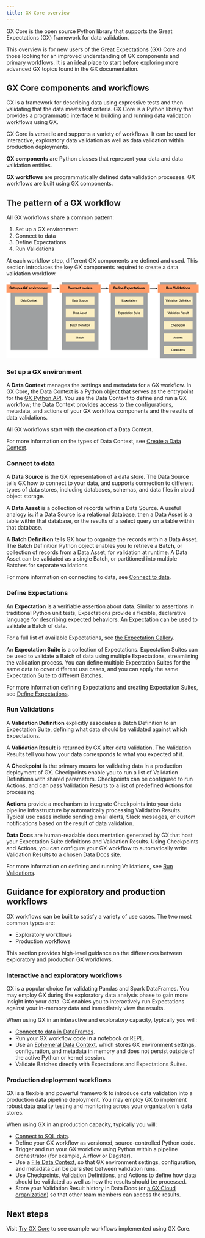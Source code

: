 ```yaml
---
title: GX Core overview
---
```


GX Core is the open source Python library that supports the Great Expectations (GX) framework for data validation.

This overview is for new users of the Great Expectations (GX) Core and those looking for an improved understanding of GX components and primary workflows. It is an ideal place to start before exploring more advanced GX topics found in the GX documentation.

## GX Core components and workflows

GX is a framework for describing data using expressive tests and then validating that the data meets test criteria. GX Core is a Python library that provides a programmatic interface to building and running data validation workflows using GX.

GX Core is versatile and supports a variety of workflows. It can be used for interactive, exploratory data validation as well as data validation within production deployments.

**GX components** are Python classes that represent your data and data validation entities.

**GX workflows** are programmatically defined data validation processes. GX workflows are built using GX components.

## The pattern of a GX workflow

All GX workflows share a common pattern:

1. Set up a GX environment
2. Connect to data
3. Define Expectations
4. Run Validations

At each workflow step, different GX components are defined and used. This section introduces the key GX components required to create a data validation workflow.

![GX workflow pattern with related GX components](./overview_images/gx_workflow_steps_and_components.png)

### Set up a GX environment

A **Data Context** manages the settings and metadata for a GX workflow. In GX Core, the Data Context is a Python object that serves as the entrypoint for the [GX Python API](/reference/index.md). You use the Data Context to define and run a GX workflow; the Data Context provides access to the configurations, metadata, and actions of your GX workflow components and the results of data validations.

All GX workflows start with the creation of a Data Context.

For more information on the types of Data Context, see [Create a Data Context](/core/set_up_a_gx_environment/create_a_data_context.md).

### Connect to data

A **Data Source** is the GX representation of a data store. The Data Source tells GX how to connect to your data, and supports connection to different types of data stores, including databases, schemas, and data files in cloud object storage.

A **Data Asset** is a collection of records within a Data Source. A useful analogy is: if a Data Source is a relational database, then a Data Asset is a table within that database, or the results of a select query on a table within that database.

A **Batch Definition** tells GX how to organize the records within a Data Asset. The Batch Definition Python object enables you to retrieve a **Batch**, or collection of records from a Data Asset, for validation at runtime. A Data Asset can be validated as a single Batch, or partitioned into multiple Batches for separate validations.

For more information on connecting to data, see [Connect to data](/core/connect_to_data/connect_to_data.md).

### Define Expectations

An **Expectation** is a verifiable assertion about data. Similar to assertions in traditional Python unit tests, Expectations provide a flexible, declarative language for describing expected behaviors. An Expectation can be used to validate a Batch of data.

For a full list of available Expectations, see [the Expectation Gallery](https://greatexpectations.io/expectations/).

An **Expectation Suite** is a collection of Expectations. Expectation Suites can be used to validate a Batch of data using multiple Expectations, streamlining the validation process. You can define multiple Expectation Suites for the same data to cover different use cases, and you can apply the same Expectation Suite to different Batches.

For more information defining Expectations and creating Expectation Suites, see [Define Expectations](/core/define_expectations/define_expectations.md).

### Run Validations

A **Validation Definition** explicitly associates a Batch Definition to an Expectation Suite, defining what data should be validated against which Expectations.

A **Validation Result** is returned by GX after data validation. The Validation Results tell you how your data corresponds to what you expected of it.

A **Checkpoint** is the primary means for validating data in a production deployment of GX. Checkpoints enable you to run a list of Validation Definitions with shared parameters. Checkpoints can be configured to run Actions, and can pass Validation Results to a list of predefined Actions for processing.

**Actions** provide a mechanism to integrate Checkpoints into your data pipeline infrastructure by automatically processing Validation Results. Typical use cases include sending email alerts, Slack messages, or custom notifications based on the result of data validation.

**Data Docs** are human-readable documentation generated by GX that host your Expectation Suite definitions and Validation Results. Using Checkpoints and Actions, you can configure your GX workflow to automatically write Validation Results to a chosen Data Docs site.

For more information on defining and running Validations, see [Run Validations](/core/run_validations/run_validations.md).


## Guidance for exploratory and production workflows

GX workflows can be built to satisfy a variety of use cases. The two most common types are:
* Exploratory workflows
* Production workflows

This section provides high-level guidance on the differences between exploratory and production GX workflows.

### Interactive and exploratory workflows

GX is a popular choice for validating Pandas and Spark DataFrames. You may employ GX during the exploratory data analysis phase to gain more insight into your data. GX enables you to interactively run Expectations against your in-memory data and immediately view the results.

When using GX in an interactive and exploratory capacity, typically you will:
* [Connect to data in DataFrames](/core/connect_to_data/dataframes/dataframes.md).
* Run your GX workflow code in a notebook or REPL.
* Use an [Ephemeral Data Context](/core/set_up_a_gx_environment/create_a_data_context.md?context_type=ephemeral), which stores GX environment settings, configuration, and metadata in memory and does not persist outside of the active Python or kernel session.
* Validate Batches directly with Expectations and Expectations Suites.

### Production deployment workflows

GX is a flexible and powerful framework to introduce data validation into a production data pipeline deployment. You may employ GX to implement robust data quality testing and monitoring across your organization's data stores.

When using GX in an production capacity, typically you will:
* [Connect to SQL data](/core/connect_to_data/sql_data/sql_data.md).
* Define your GX workflow as versioned, source-controlled Python code.
* Trigger and run your GX workflow using Python within a pipeline orchestrator (for example, Airflow or Dagster).
* Use a [File Data Context](/core/set_up_a_gx_environment/create_a_data_context.md?context_type=file), so that GX environment settings, configuration, and metadata can be persisted between validation runs.
* Use Checkpoints, Validation Definitions, and Actions to define how data should be validated as well as how the results should be processed.
* Store your Validation Result history in Data Docs (or [a GX Cloud organization](/cloud/gx_cloud_lp.md)) so that other team members can access the results.

## Next steps

Visit [Try GX Core](/core/introduction/try_gx.md) to see example workflows implemented using GX Core.
